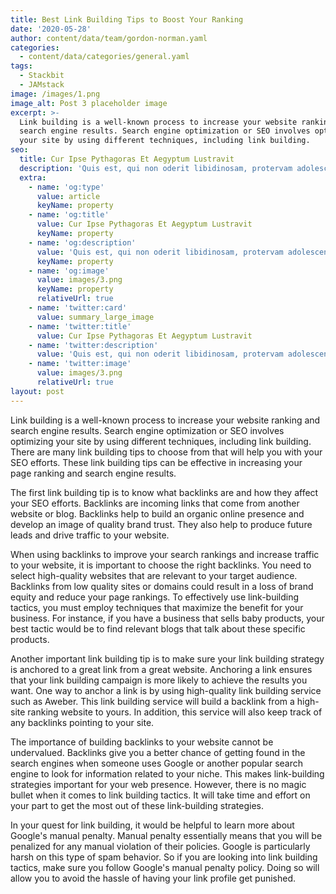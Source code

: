 ```yaml
---
title: Best Link Building Tips to Boost Your Ranking
date: '2020-05-28'
author: content/data/team/gordon-norman.yaml
categories:
  - content/data/categories/general.yaml
tags:
  - Stackbit
  - JAMstack
image: /images/1.png
image_alt: Post 3 placeholder image
excerpt: >-
  Link building is a well-known process to increase your website ranking and
  search engine results. Search engine optimization or SEO involves optimizing
  your site by using different techniques, including link building.
seo:
  title: Cur Ipse Pythagoras Et Aegyptum Lustravit
  description: 'Quis est, qui non oderit libidinosam, protervam adolescentiam'
  extra:
    - name: 'og:type'
      value: article
      keyName: property
    - name: 'og:title'
      value: Cur Ipse Pythagoras Et Aegyptum Lustravit
      keyName: property
    - name: 'og:description'
      value: 'Quis est, qui non oderit libidinosam, protervam adolescentiam'
      keyName: property
    - name: 'og:image'
      value: images/3.png
      keyName: property
      relativeUrl: true
    - name: 'twitter:card'
      value: summary_large_image
    - name: 'twitter:title'
      value: Cur Ipse Pythagoras Et Aegyptum Lustravit
    - name: 'twitter:description'
      value: 'Quis est, qui non oderit libidinosam, protervam adolescentiam'
    - name: 'twitter:image'
      value: images/3.png
      relativeUrl: true
layout: post
---
```

Link building is a well-known process to increase your website ranking and search engine results. Search engine optimization or SEO involves optimizing your site by using different techniques, including link building. There are many link building tips to choose from that will help you with your SEO efforts. These link building tips can be effective in increasing your page ranking and search engine results.

The first link building tip is to know what backlinks are and how they affect your SEO efforts. Backlinks are incoming links that come from another website or blog. Backlinks help to build an organic online presence and develop an image of quality brand trust. They also help to produce future leads and drive traffic to your website.

When using backlinks to improve your search rankings and increase traffic to your website, it is important to choose the right backlinks. You need to select high-quality websites that are relevant to your target audience. Backlinks from low quality sites or domains could result in a loss of brand equity and reduce your page rankings. To effectively use link-building tactics, you must employ techniques that maximize the benefit for your business. For instance, if you have a business that sells baby products, your best tactic would be to find relevant blogs that talk about these specific products.

Another important link building tip is to make sure your link building strategy is anchored to a great link from a great website. Anchoring a link ensures that your link building campaign is more likely to achieve the results you want. One way to anchor a link is by using high-quality link building service such as Aweber. This link building service will build a backlink from a high-site ranking website to yours. In addition, this service will also keep track of any backlinks pointing to your site.

The importance of building backlinks to your website cannot be undervalued. Backlinks give you a better chance of getting found in the search engines when someone uses Google or another popular search engine to look for information related to your niche. This makes link-building strategies important for your web presence. However, there is no magic bullet when it comes to link building tactics. It will take time and effort on your part to get the most out of these link-building strategies.

In your quest for link building, it would be helpful to learn more about Google's manual penalty. Manual penalty essentially means that you will be penalized for any manual violation of their policies. Google is particularly harsh on this type of spam behavior. So if you are looking into link building tactics, make sure you follow Google's manual penalty policy. Doing so will allow you to avoid the hassle of having your link profile get punished.
